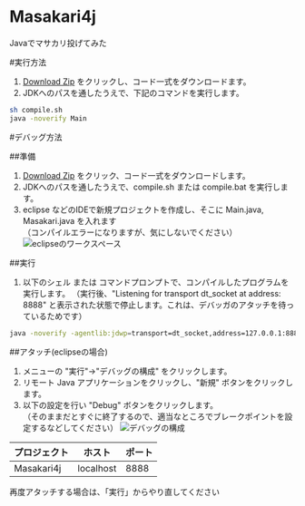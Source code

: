 # Masakari4j
Javaでマサカリ投げてみた

#実行方法

1. [Download Zip](https://github.com/YujiSoftware/Masakari4j/archive/master.zip) をクリックし、コード一式をダウンロードます。
2. JDKへのパスを通したうえで、下記のコマンドを実行します。

```sh
sh compile.sh
java -noverify Main
```

#デバッグ方法

##準備
 1. [Download Zip](https://github.com/YujiSoftware/Masakari4j/archive/master.zip) をクリック、コード一式をダウンロードします。
 2. JDKへのパスを通したうえで、compile.sh または compile.bat を実行します。
 3. eclipse などのIDEで新規プロジェクトを作成し、そこに Main.java, Masakari.java を入れます  
 （コンパイルエラーになりますが、気にしないでください）  
![eclipseのワークスペース](Masakari4j/wiki/images/eclipse.png)

##実行
 1. 以下のシェル または コマンドプロンプトで、コンパイルしたプログラムを実行します。
（実行後、"Listening for transport dt_socket at address: 8888" と表示された状態で停止します。これは、デバッガのアタッチを待っているためです）

```sh
java -noverify -agentlib:jdwp=transport=dt_socket,address=127.0.0.1:8888,server=y,suspend=y Main
```

##アタッチ(eclipseの場合)
 1. メニューの "実行"→"デバッグの構成" をクリックします。
 2. リモート Java アプリケーションをクリックし、"新規" ボタンをクリックします。
 3. 以下の設定を行い "Debug" ボタンをクリックします。    
 （そのままだとすぐに終了するので、適当なところでブレークポイントを設定するなどしてください）
 ![デバッグの構成](Masakari4j/wiki/images/DebugConfiguration.png)

|プロジェクト|ホスト|ポート|
|---|---|---|
|Masakari4j|localhost|8888|

再度アタッチする場合は、「実行」からやり直してください
